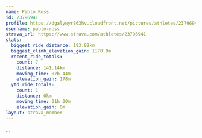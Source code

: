 ```yaml
---
name: Pablo Ross
id: 23796941
profile: https://dgalywyr863hv.cloudfront.net/pictures/athletes/23796941/14615399/1/large.jpg
username: pablo-ross
strava_url: https://www.strava.com/athletes/23796941
stats:
  biggest_ride_distance: 193.82km
  biggest_climb_elevation_gain: 1170.9m
  recent_ride_totals:
    count: 7
    distance: 141.14km
    moving_time: 07h 44m
    elevation_gain: 178m
  ytd_ride_totals:
    count: 1
    distance: 0km
    moving_time: 01h 00m
    elevation_gain: 0m
layout: strava_member
--- 
```

...
